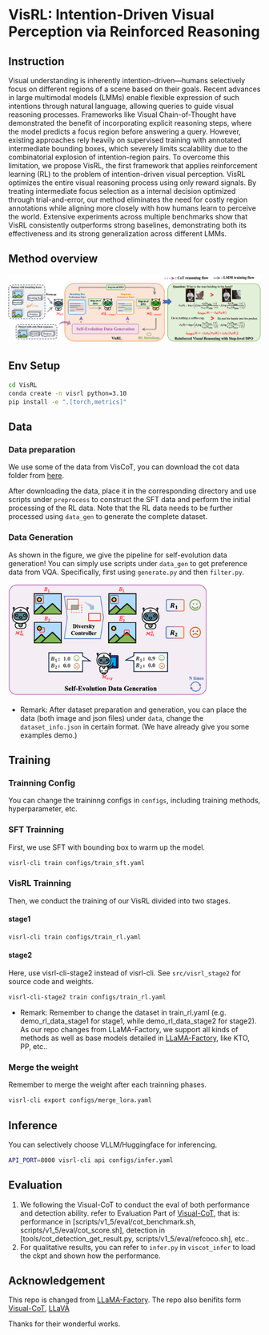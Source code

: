# VisRL: Intention-Driven Visual Perception via Reinforced Reasoning
## Instruction
Visual understanding is inherently intention-driven—humans selectively focus on different regions of a scene based on their goals. Recent advances in large multimodal models (LMMs) enable flexible expression of such intentions through natural language, allowing queries to guide visual reasoning processes. Frameworks like Visual Chain-of-Thought have demonstrated the benefit of incorporating explicit reasoning steps, where the model predicts a focus region before answering a query. However, existing approaches rely heavily on supervised training with annotated intermediate bounding boxes, which severely limits scalability due to the combinatorial explosion of intention-region pairs. To overcome this limitation, we propose VisRL, the first framework that applies reinforcement learning (RL) to the problem of intention-driven visual perception. VisRL optimizes the entire visual reasoning process using only reward signals. By treating intermediate focus selection as a internal decision optimized through trial-and-error, our method eliminates the need for costly region annotations while aligning more closely with how humans learn to perceive the world. Extensive experiments across multiple benchmarks show that VisRL consistently outperforms strong baselines, demonstrating both its effectiveness and its strong generalization across different LMMs.

## Method overview
<img src="assets/pipeline.png" alt="drawing" width="1000"/>

## Env Setup
```bash
cd VisRL
conda create -n visrl python=3.10
pip install -e ".[torch,metrics]"
```

## Data
### Data preparation
We use some of the data from VisCoT, you can download the cot data folder from [here](https://huggingface.co/datasets/deepcs233/Visual-CoT).

After downloading the data, place it in the corresponding directory and use scripts under `preprocess` to construct the SFT data and perform the initial processing of the RL data. Note that the RL data needs to be further processed using `data_gen` to generate the complete dataset.

### Data Generation
As shown in the figure, we give the pipeline for self-evolution data generation! You can simply use scripts under `data_gen` to get preference data from VQA. Specifically, first using `generate.py` and then `filter.py`.

<img src="assets/data_gen.png" alt="drawing" width="400"/>

* Remark: After dataset preparation and generation, you can place the data (both image and json files) under `data`, change the `dataset_info.json` in certain format. (We have already give you some examples demo.)

## Training
### Trainning Config
You can change the traininng configs in `configs`, including training methods, hyperparameter, etc.

### SFT Trainning
First, we use SFT with bounding box to warm up the model.
```bash
visrl-cli train configs/train_sft.yaml
```

### VisRL Trainning
Then, we conduct the training of our VisRL divided into two stages.
#### stage1
```bash
visrl-cli train configs/train_rl.yaml
```
#### stage2 
Here, use visrl-cli-stage2 instead of visrl-cli. See `src/visrl_stage2` for source code and weights.
```bash
visrl-cli-stage2 train configs/train_rl.yaml
```
* Remark: Remember to change the dataset in train_rl.yaml (e.g. demo_rl_data_stage1 for stage1, while demo_rl_data_stage2 for stage2). As our repo changes from LLaMA-Factory, we support all kinds of methods as well as base models detailed in [LLaMA-Factory](https://github.com/hiyouga/LLaMA-Factory), like KTO, PP, etc..

### Merge the weight
Remember to merge the weight after each trainning phases.
```bash
visrl-cli export configs/merge_lora.yaml
```

## Inference
You can selectively choose VLLM/Huggingface for inferencing.
```bash
API_PORT=8000 visrl-cli api configs/infer.yaml
```

## Evaluation
1. We following the Visual-CoT to conduct the eval of both performance and detection ability. refer to Evaluation Part of [Visual-CoT](https://github.com/deepcs233/Visual-CoT), that is: performance in [scripts/v1_5/eval/cot_benchmark.sh, scripts/v1_5/eval/cot_score.sh], detection in [tools/cot_detection_get_result.py, scripts/v1_5/eval/refcoco.sh], etc..
2. For qualitative results, you can refer to `infer.py` in `viscot_infer` to load the ckpt and shown how the performance.

## Acknowledgement
This repo is changed from [LLaMA-Factory](https://github.com/hiyouga/LLaMA-Factory). 
The repo also benifits form [Visual-CoT](https://github.com/deepcs233/Visual-CoT), [LLaVA](https://github.com/haotian-liu/LLaVA)

Thanks for their wonderful works.